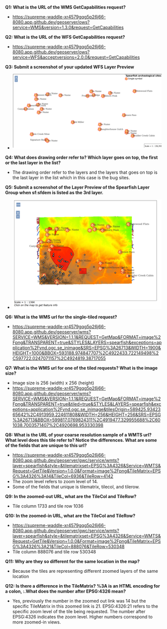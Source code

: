 **Q1: What is the URL of the WMS GetCapabilities request?**
- https://supreme-waddle-xr4579gqg5p26j66-8080.app.github.dev/geoserver/ows?service=WMS&version=1.3.0&request=GetCapabilities

**Q2: What is the URL of the WFS GetCapabilities request?**
- https://supreme-waddle-xr4579gqg5p26j66-8080.app.github.dev/geoserver/ows?service=WFS&acceptversions=2.0.0&request=GetCapabilities

**Q3: Submit a screenshot of your updated WFS Layer Preview**
- ![archsites-screenshot.png](archsites-screenshot.png)

**Q4: What does drawing order refer to? Which layer goes on top, the first or the last layer in the list?**
- The drawing order refer to the layers and the layers that goes on top is the last layer in the list which in this case is the bug sites.

**Q5: Submit a screenshot of the Layer Preview of the Spearfish Layer Group when sf:sfdem is listed as the 3rd layer.**
- ![dem-3rd-layer.png](dem-3rd-layer.png)

**Q6: What is the WMS url for the single-tiled request?**
- https://supreme-waddle-xr4579gqg5p26j66-8080.app.github.dev/geoserver/wms?SERVICE=WMS&VERSION=1.1.1&REQUEST=GetMap&FORMAT=image%2Fpng&TRANSPARENT=true&STYLES&LAYERS=spearfish&exceptions=application%2Fvnd.ogc.se_inimage&SRS=EPSG%3A26713&WIDTH=1900&HEIGHT=1000&BBOX=593188.974847707%2C4922433.722149498%2C597722.0247071157%2C4924819.38717055

**Q7: What is the WMS url for one of the tiled requests? What is the image size?**
- Image size is 256 (width) x 256 (height)
- https://supreme-waddle-xr4579gqg5p26j66-8080.app.github.dev/geoserver/wms?SERVICE=WMS&VERSION=1.1.1&REQUEST=GetMap&FORMAT=image%2Fpng&TRANSPARENT=true&tiled=true&STYLES&LAYERS=spearfish&exceptions=application%2Fvnd.ogc.se_inimage&tilesOrigin=589425.9342365642%2C4913959.224611808&WIDTH=256&HEIGHT=256&SRS=EPSG%3A26713&BBOX=599817.0769824311%2C4919477.329955688%2C601038.7003571407%2C4920698.953330398


**Q8: What is the URL of your coarse resolution sample of a WMTS url? What level does this tile refer to? Notice the differences. What are some of the fields that are unique to this url?**
- https://supreme-waddle-xr4579gqg5p26j66-8080.app.github.dev/geoserver/gwc/service/wmts?layer=spearfish&style=&tilematrixset=EPSG%3A4326&Service=WMTS&Request=GetTile&Version=1.0.0&Format=image%2Fpng&TileMatrix=EPSG%3A4326%3A14&TileCol=6936&TileRow=4142
- The zoom level refers to zoom level of 14.
- Some of the fields that unique is tilematrix, tilecol, and tilerow.

**Q9: In the zoomed-out URL, what are the TileCol and TileRow?**
- Tile column 1733 and tile row 1036

**Q10: In the zoomed-in URL, what are the TileCol and TileRow?**
- https://supreme-waddle-xr4579gqg5p26j66-8080.app.github.dev/geoserver/gwc/service/wmts?layer=spearfish&style=&tilematrixset=EPSG%3A4326&Service=WMTS&Request=GetTile&Version=1.0.0&Format=image%2Fpng&TileMatrix=EPSG%3A4326%3A21&TileCol=888076&TileRow=530348
- Tile column 888076 and tile row 530348

**Q11: Why are they so different for the same location in the map?**
- Because the tiles are representing different zoomed layers of the same location

**Q12: Is there a difference in the TileMatrix? %3A is an HTML encoding for a colon, :.What does the number after EPSG:4326 mean?**
- Yes, previously the number in the zoomed out link was 14 but the specific TileMatrix in this zoomed link is 21. EPSG:4326:21 refers to the specific zoom level of the tile being requested. The number after EPSG:4326 indicates the zoom level. Higher numbers correspond to more zoomed-in views.